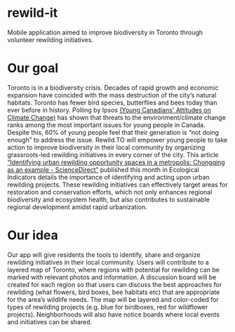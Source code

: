 # rewild-it
Mobile application aimed to improve biodiversity in Toronto through volunteer rewilding initiatives.
# Our goal
Toronto is in a biodiversity crisis. Decades of rapid growth and economic expansion have coincided with the mass destruction of the city’s natural habitats. Toronto has fewer bird species, butterflies and bees today than ever before in history. Polling by Ipsos [(Young Canadians' Attitudes on Climate Change)](https://www.ipsos.com/sites/default/files/ct/news/documents/2021-10/CYACA%20Report%2020211004_0.pdf) has shown that threats to the environment/climate change ranks among the most important issues for young people in Canada. Despite this, 60% of young people feel that their generation is “not doing enough” to address the issue. Rewild.TO will empower young people to take action to improve biodiversity in their local community by organizing grassroots-led rewilding initiatives in every corner of the city.
This article [“Identifying urban rewilding opportunity spaces in a metropolis: Chongqing as an example - ScienceDirect”](https://www.sciencedirect.com/science/article/pii/S1470160X24002358) published this month in Ecological Indicators details the importance of identifying and acting upon urban rewilding projects. These rewilding initiatives can effectively target areas for restoration and conservation efforts, which not only enhances regional biodiversity and ecosystem health, but also contributes to sustainable regional development amidst rapid urbanization.
# Our idea
Our app will give residents the tools to identify, share and organize rewilding initiatives in their local community. Users will contribute to a layered map of Toronto, where regions with potential for rewilding can be marked with relevant photos and information. A discussion board will be created for each region so that users can discuss the best approaches for rewilding (what flowers, bird boxes, bee habitats etc) that are appropriate for the area’s wildlife needs. The map will be layered and color-coded for types of rewilding projects (e.g. blue for birdboxes, red for wildflower projects). Neighborhoods will also have notice boards where local events and initiatives can be shared.
